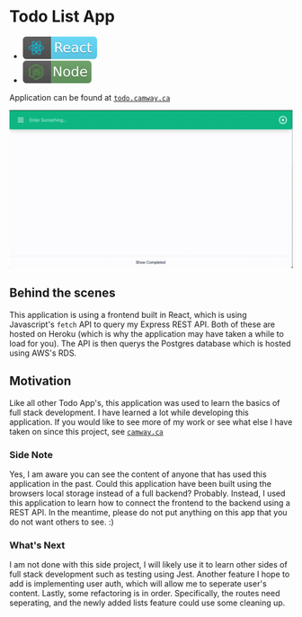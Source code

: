 # Todo List App

- [![react](./img/react.svg)](https://aleen42.github.io/badges/src/react.svg)
- [![node](./img/node.svg)](https://aleen42.github.io/badges/src/node.svg)

Application can be found at [`todo.camway.ca`](http://todo.camway.ca)

![GIF demo](img/demo.gif)

## Behind the scenes
This application is using a frontend built in React, which is using Javascript's `fetch` API to query my Express REST API. Both of these are hosted on Heroku (which is why the application may have taken a while to load for you). The API is then querys the Postgres database which is hosted using AWS's RDS. 

## Motivation
Like all other Todo App's, this application was used to learn the basics of full stack development. I have learned a lot while developing this application. If you would like to see more of my work or see what else I have taken on since this project, see [`camway.ca`](http://camway.ca)

### Side Note
Yes, I am aware you can see the content of anyone that has used this application in the past. Could this application have been built using the browsers local storage instead of a full backend? Probably. Instead, I used this application to learn how to connect the frontend to the backend using a REST API. In the meantime, please do not put anything on this app that you do not want others to see. :)

### What's Next

I am not done with this side project, I will likely use it to learn other sides of full stack development such as testing using Jest. Another feature I hope to add is implementing user auth, which will allow me to seperate user's content. Lastly, some refactoring is in order. Specifically, the routes need seperating, and the newly added lists feature could use some cleaning up. 
